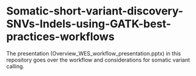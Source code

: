 # Somatic-short-variant-discovery-SNVs-Indels-using-GATK-best-practices-workflows

The presentation (Overview_WES_workflow_presentation.pptx) in this repository goes over the workflow and considerations for somatic variant calling.
